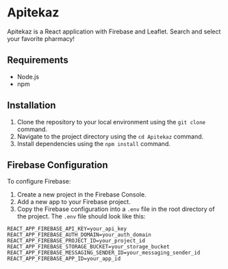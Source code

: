 # Apitekaz

Apitekaz is a React application with Firebase and Leaflet. Search and select your favorite pharmacy!

## Requirements

- Node.js
- npm

## Installation

1. Clone the repository to your local environment using the `git clone` command.
2. Navigate to the project directory using the `cd Apitekaz` command.
3. Install dependencies using the `npm install` command.

## Firebase Configuration

To configure Firebase:

1. Create a new project in the Firebase Console.
2. Add a new app to your Firebase project.
3. Copy the Firebase configuration into a `.env` file in the root directory of the project. The `.env` file should look like this:

```env
REACT_APP_FIREBASE_API_KEY=your_api_key
REACT_APP_FIREBASE_AUTH_DOMAIN=your_auth_domain
REACT_APP_FIREBASE_PROJECT_ID=your_project_id
REACT_APP_FIREBASE_STORAGE_BUCKET=your_storage_bucket
REACT_APP_FIREBASE_MESSAGING_SENDER_ID=your_messaging_sender_id
REACT_APP_FIREBASE_APP_ID=your_app_id
```
